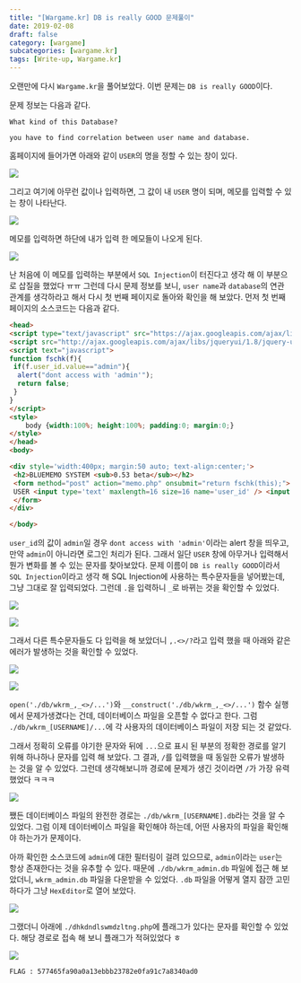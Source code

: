 ```yaml
---
title: "[Wargame.kr] DB is really GOOD 문제풀이"
date: 2019-02-08
draft: false
category: [wargame]
subcategories: [wargame.kr]
tags: [Write-up, Wargame.kr]
---
```


오랜만에 다시 `Wargame.kr`을 풀어보았다.
이번 문제는 `DB is really GOOD`이다.  

<!--more-->

문제 정보는 다음과 같다.  

```plain
What kind of this Database?

you have to find correlation between user name and database.
```

홈페이지에 들어가면 아래와 같이 `USER`의 명을 정할 수 있는 창이 있다.  

![](/images/wargame.kr/DB_is_really_GOOD/db_01.png)  

그리고 여기에 아무런 값이나 입력하면, 그 값이 내 `USER` 명이 되며, 메모를 입력할 수 있는 창이 나타난다.  

![](/images/wargame.kr/DB_is_really_GOOD/db_02.png)  

메모를 입력하면 하단에 내가 입력 한 메모들이 나오게 된다.  

![](/images/wargame.kr/DB_is_really_GOOD/db_03.png)  

난 처음에 이 메모를 입력하는 부분에서 `SQL Injection`이 터진다고 생각 해 이 부분으로 삽질을 했었다 ㅠㅠ
그런데 다시 문제 정보를 보니, `user name`과 `database`의 연관 관계를 생각하라고 해서 다시 첫 번째 페이지로 돌아와 확인을 해 보았다.
먼저 첫 번째 페이지의 소스코드는 다음과 같다.  

```html
<head>
<script type="text/javascript" src="https://ajax.googleapis.com/ajax/libs/jquery/1.7.1/jquery.min.js"></script>
<script src="http://ajax.googleapis.com/ajax/libs/jqueryui/1.8/jquery-ui.min.js"></script>
<script text="javascript">
function fschk(f){
 if(f.user_id.value=="admin"){
  alert("dont access with 'admin'");
  return false;
 }
}
</script>
<style>
	body {width:100%; height:100%; padding:0; margin:0;}
</style>
</head>
<body>

<div style='width:400px; margin:50 auto; text-align:center;'>
 <h2>BLUEMEMO SYSTEM <sub>0.53 beta</sub></h2>
 <form method="post" action="memo.php" onsubmit="return fschk(this);">
 USER <input type='text' maxlength=16 size=16 name='user_id' /> <input type='submit' value='LOGIN' />
 </form>
</div>

</body>
```

`user_id`의 값이 `admin`일 경우 `dont access with 'admin'`이라는 alert 창을 띄우고, 만약 `admin`이 아니라면 로그인 처리가 된다.
그래서 일단 `USER` 창에 아무거나 입력해서 뭔가 변화를 볼 수 있는 문자를 찾아보았다.
문제 이름이 `DB is really GOOD`이라서 `SQL Injection`이라고 생각 해 SQL Injection에 사용하는 특수문자들을 넣어봤는데, 그냥 그대로 잘 입력되었다.
그런데 `.`을 입력하니 `_`로 바뀌는 것을 확인할 수 있었다.  

![](/images/wargame.kr/DB_is_really_GOOD/db_04.png)  

![](/images/wargame.kr/DB_is_really_GOOD/db_05.png)  

그래서 다른 특수문자들도 다 입력을 해 보았더니 `,.<>/?`라고 입력 했을 때 아래와 같은 에러가 발생하는 것을 확인할 수 있었다.  

![](/images/wargame.kr/DB_is_really_GOOD/db_06.png)  

![](/images/wargame.kr/DB_is_really_GOOD/db_07.png)  

`open('./db/wkrm_,_<>/...')`와 `__construct('./db/wkrm_,_<>/...')` 함수 실행에서 문제가생겼다는 건데, 데이터베이스 파일을 오픈할 수 없다고 한다.
그럼 `./db/wkrm_[USERNAME]/...`에 각 사용자의 데이터베이스 파일이 저장 되는 것 같았다.

그래서 정확히 오류를 야기한 문자와 뒤에 `...`으로 표시 된 부분의 정확한 경로를 알기 위해 하나하나 문자를 입력 해 보았다.
그 결과, `/`를 입력했을 때 동일한 오류가 발생하는 것을 알 수 있었다.
그런데 생각해보니까 경로에 문제가 생긴 것이라면 `/`가 가장 유력했었다 ㅋㅋㅋ  

![](/images/wargame.kr/DB_is_really_GOOD/db_08.png)  

쨌든 데이터베이스 파일의 완전한 경로는 `./db/wkrm_[USERNAME].db`라는 것을 알 수 있었다.
그럼 이제 데이터베이스 파일을 확인해야 하는데, 어떤 사용자의 파일을 확인해야 하는가가 문제이다.

아까 확인한 소스코드에 `admin`에 대한 필터링이 걸려 있으므로, `admin`이라는 `user`는 항상 존재한다는 것을 유추할 수 있다.
때문에 `./db/wkrm_admin.db` 파일에 접근 해 보았더니, `wkrm_admin.db` 파일을 다운받을 수 있었다.
`.db` 파일을 어떻게 열지 잠깐 고민하다가 그냥 `HexEditor`로 열어 보았다.  

![](/images/wargame.kr/DB_is_really_GOOD/db_09.png)  

그랬더니 아래에 `./dhkdndlswmdzltng.php`에 플래그가 있다는 문자를 확인할 수 있었다.
해당 경로로 접속 해 보니 플래그가 적혀있었다 ㅎ  

![](/images/wargame.kr/DB_is_really_GOOD/db_10.png)  

```plain
FLAG : 577465fa90a0a13ebbb23782e0fa91c7a8340ad0 
```
